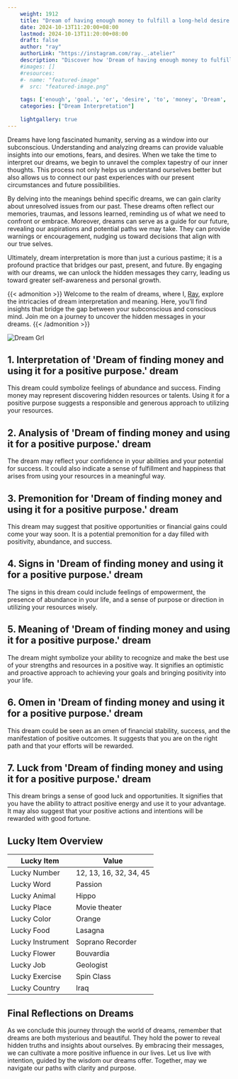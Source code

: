 ```yaml
---
    weight: 1912
    title: "Dream of having enough money to fulfill a long-held desire or goal."  # Assuming 'title' column exists
    date: 2024-10-13T11:20:00+08:00
    lastmod: 2024-10-13T11:20:00+08:00
    draft: false
    author: "ray"
    authorLink: "https://instagram.com/ray._.atelier"
    description: "Discover how 'Dream of having enough money to fulfill a long-held desire or goal.' can interpret your future and uncover its significant meanings in your life."
    #images: []
    #resources:
    #- name: "featured-image"
    #  src: "featured-image.png"
    
    tags: ['enough', 'goal.', 'or', 'desire', 'to', 'money', 'Dream', 'a', 'fulfill', 'of', 'having', 'long-held']
    categories: ["Dream Interpretation"]
    
    lightgallery: true
---
```

    
Dreams have long fascinated humanity, serving as a window into our subconscious. Understanding and analyzing dreams can provide valuable insights into our emotions, fears, and desires. When we take the time to interpret our dreams, we begin to unravel the complex tapestry of our inner thoughts. This process not only helps us understand ourselves better but also allows us to connect our past experiences with our present circumstances and future possibilities.

By delving into the meanings behind specific dreams, we can gain clarity about unresolved issues from our past. These dreams often reflect our memories, traumas, and lessons learned, reminding us of what we need to confront or embrace. Moreover, dreams can serve as a guide for our future, revealing our aspirations and potential paths we may take. They can provide warnings or encouragement, nudging us toward decisions that align with our true selves.

Ultimately, dream interpretation is more than just a curious pastime; it is a profound practice that bridges our past, present, and future. By engaging with our dreams, we can unlock the hidden messages they carry, leading us toward greater self-awareness and personal growth.

{{< admonition >}}
Welcome to the realm of dreams, where I, [Ray](https://instagram.com/ray._.atelier), explore the intricacies of dream interpretation and meaning. Here, you’ll find insights that bridge the gap between your subconscious and conscious mind. Join me on a journey to uncover the hidden messages in your dreams.
{{< /admonition >}}

![Dream Grl](https://cdn.pixabay.com/photo/2017/11/02/03/35/gothic-2910057_1280.jpg "Dream Grl")

## 1. Interpretation of 'Dream of finding money and using it for a positive purpose.' dream
 This dream could symbolize feelings of abundance and success. Finding money may represent discovering hidden resources or talents. Using it for a positive purpose suggests a responsible and generous approach to utilizing your resources.

## 2. Analysis of 'Dream of finding money and using it for a positive purpose.' dream
 The dream may reflect your confidence in your abilities and your potential for success. It could also indicate a sense of fulfillment and happiness that arises from using your resources in a meaningful way.

## 3. Premonition for 'Dream of finding money and using it for a positive purpose.' dream
 This dream may suggest that positive opportunities or financial gains could come your way soon. It is a potential premonition for a day filled with positivity, abundance, and success.

## 4. Signs in 'Dream of finding money and using it for a positive purpose.' dream
 The signs in this dream could include feelings of empowerment, the presence of abundance in your life, and a sense of purpose or direction in utilizing your resources wisely.

## 5. Meaning of 'Dream of finding money and using it for a positive purpose.' dream
 The dream might symbolize your ability to recognize and make the best use of your strengths and resources in a positive way. It signifies an optimistic and proactive approach to achieving your goals and bringing positivity into your life.

## 6. Omen in 'Dream of finding money and using it for a positive purpose.' dream
 This dream could be seen as an omen of financial stability, success, and the manifestation of positive outcomes. It suggests that you are on the right path and that your efforts will be rewarded.

## 7. Luck from 'Dream of finding money and using it for a positive purpose.' dream
 This dream brings a sense of good luck and opportunities. It signifies that you have the ability to attract positive energy and use it to your advantage. It may also suggest that your positive actions and intentions will be rewarded with good fortune.

## Lucky Item Overview
| Lucky Item          | Value              |
|---------------|--------------------|
| Lucky Number        | 12, 13, 16, 32, 34, 45  |
| Lucky Word          | Passion |
| Lucky Animal        | Hippo |
| Lucky Place         | Movie theater     |
| Lucky Color         | Orange     |
| Lucky Food          | Lasagna      |
| Lucky Instrument    | Soprano Recorder |
| Lucky Flower        | Bouvardia    |
| Lucky Job           | Geologist       |
| Lucky Exercise      | Spin Class  |
| Lucky Country       | Iraq    |


##  Final Reflections on Dreams

As we conclude this journey through the world of dreams, remember that dreams are both mysterious and beautiful. They hold the power to reveal hidden truths and insights about ourselves. By embracing their messages, we can cultivate a more positive influence in our lives. Let us live with intention, guided by the wisdom our dreams offer. Together, may we navigate our paths with clarity and purpose.
